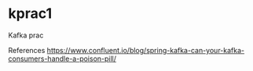 # kprac1

Kafka prac

References
https://www.confluent.io/blog/spring-kafka-can-your-kafka-consumers-handle-a-poison-pill/